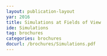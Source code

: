 ```yaml
---
layout: publication-layout
yar: 2016
title: Simulations at Fields of View
ide: Simulations
tag: brochures
categories: brochures
docurl: /brochures/Simulations.pdf
---
```


